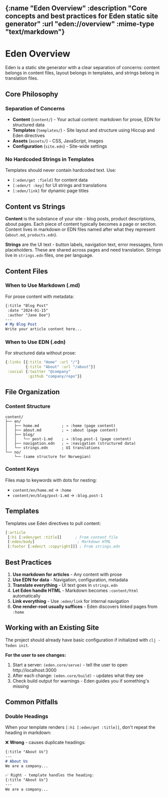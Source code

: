 {:name "Eden Overview"
 :description "Core concepts and best practices for Eden static site generator"
 :url "eden://overview"
 :mime-type "text/markdown"}
---
# Eden Overview

Eden is a static site generator with a clear separation of concerns: content belongs in content files, layout belongs in templates, and strings belong in translation files.

## Core Philosophy

### Separation of Concerns
- **Content** (`content/`) - Your actual content: markdown for prose, EDN for structured data
- **Templates** (`templates/`) - Site layout and structure using Hiccup and Eden directives
- **Assets** (`assets/`) - CSS, JavaScript, images
- **Configuration** (`site.edn`) - Site-wide settings

### No Hardcoded Strings in Templates
Templates should never contain hardcoded text. Use:
- `[:eden/get :field]` for content data
- `[:eden/t :key]` for UI strings and translations
- `[:eden/link]` for dynamic page titles

## Content vs Strings

**Content** is the substance of your site - blog posts, product descriptions, about pages. Each piece of content typically becomes a page or section. Content lives in markdown or EDN files named after what they represent (`about.md`, `products.edn`).

**Strings** are the UI text - button labels, navigation text, error messages, form placeholders. These are shared across pages and need translation. Strings live in `strings.edn` files, one per language.

## Content Files

### When to Use Markdown (.md)
For prose content with metadata:
```markdown
{:title "Blog Post"
 :date "2024-01-15"
 :author "Jane Doe"}
---
# My Blog Post
Write your article content here...
```

### When to Use EDN (.edn)
For structured data without prose:
```clojure
{:links [{:title "Home" :url "/"}
         {:title "About" :url "/about"}]
 :social {:twitter "@company"
          :github "company/repo"}}
```

## File Organization

### Content Structure
```
content/
├── en/
│   ├── home.md          ; → :home (page content)
│   ├── about.md         ; → :about (page content)
│   ├── blog/
│   │   └── post-1.md    ; → :blog.post-1 (page content)
│   ├── navigation.edn   ; → :navigation (structured data)
│   └── strings.edn      ; UI translations
└── no/
    └── (same structure for Norwegian)
```

### Content Keys
Files map to keywords with dots for nesting:
- `content/en/home.md` → `:home`
- `content/en/blog/post-1.md` → `:blog.post-1`

## Templates

Templates use Eden directives to pull content:
```clojure
[:article
 [:h1 [:eden/get :title]]      ; From content file
 [:eden/body]                   ; Markdown HTML
 [:footer [:eden/t :copyright]]] ; From strings.edn
```

## Best Practices

1. **Use markdown for articles** - Any content with prose
2. **Use EDN for data** - Navigation, configuration, metadata
3. **Translate everything** - UI text goes in `strings.edn`
4. **Let Eden handle HTML** - Markdown becomes `:content/html` automatically
5. **Link everything** - Use `:eden/link` for internal navigation
6. **One render-root usually suffices** - Eden discovers linked pages from `:home`

## Working with an Existing Site

The project should already have basic configuration if initialized with `clj -Teden init`.

**For the user to see changes:**
1. Start a server: `(eden.core/serve)` - tell the user to open http://localhost:3000
2. After each change: `(eden.core/build)` - updates what they see
3. Check build output for warnings - Eden guides you if something's missing

## Common Pitfalls

### Double Headings
When your template renders `[:h1 [:eden/get :title]]`, don't repeat the heading in markdown:

❌ **Wrong** - causes duplicate headings:
```markdown
{:title "About Us"}
---
# About Us
We are a company...

✅ Right - template handles the heading:
{:title "About Us"}
---
We are a company...
